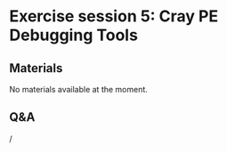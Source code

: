 # Exercise session 5: Cray PE Debugging Tools

<!--
Exercises are in `Exercises/HPE/day2/debugging`.

Try the debugging tools in this subdirectory.
There are `Readme.md` files in every directory with more information.
-->


## Materials

No materials available at the moment.

<!--
Temporary location of materials (for the lifetime of the training project):

-   See `/project/project_465001362/Slides/HPE/Exercises.pdf`

-   Exercise files in `/project/project_465001362/Exercises/HPE/day2/debugging`

Temporary web-available materials:

-    Overview exercise assignments day 1+2 temporarily available on
     [this link](https://462000265.lumidata.eu/4day-20241028/files/LUMI-4day-20241028-2_Exercises_day2.pdf)
-->

<!--
Archived materials on LUMI:

-   Exercise assignments in `/appl/local/training/4day-20241028/files/LUMI-4day-20241028-Exercises_HPE.pdf`

-   Exercises as bizp2-compressed tar file in
   `/appl/local/training/4day-20241028/files/LUMI-4day-20241028-Exercises_HPE.tar.bz2`

-   Exercises as uncompressed tar file in
   `/appl/local/training/4day-20241028/files/LUMI-4day-20241028-Exercises_HPE.tar`
-->


## Q&A

/
